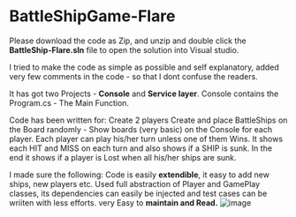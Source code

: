 # BattleShipGame-Flare

Please download the code as Zip, and unzip and double click the **BattleShip-Flare.sln** file to open the solution into Visual studio. 

I tried to make the code as simple as possible and self explanatory, added very few comments in the code - so that I dont confuse the readers. 

It has got two Projects -  **Console** and **Service layer**. 
Console contains the Program.cs - The Main Function. 

Code has been written for:
 Create 2 players
 Create and place BattleShips on the Board randomly - Show boards (very basic) on the Console for each player.
 Each player can play his/her turn unless one of them Wins.
 It shows each HIT and MISS on each turn and also shows if a SHIP is sunk.
 In the end it shows if a player is Lost when all his/her ships are sunk.
 
I made sure the following:
  Code is easily **extendible**, it easy to add new ships, new players etc.
  Used full abstraction of Player and GamePlay classes, its dependencies can easily be injected and test cases can be wriiten with less efforts.
  very Easy to **maintain and Read.**
![image](https://user-images.githubusercontent.com/32189221/141745582-b68e6cb9-8dc7-4be6-ba1e-409f85d2fede.png)
